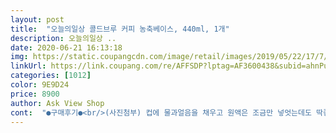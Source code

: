 ```yaml
---
layout: post 
title:  "오늘의일상 콜드브루 커피 농축베이스, 440ml, 1개" 
description: 오늘의일상 ..
date: 2020-06-21 16:13:18 
img: https://static.coupangcdn.com/image/retail/images/2019/05/22/17/7/40466927-adf9-40ca-bf59-45c3f91ac0c6.jpg 
linkUrl: https://link.coupang.com/re/AFFSDP?lptag=AF3600438&subid=ahnPublicAsk&pageKey=227331754&itemId=720227801&vendorItemId=4822352881&traceid=V0-113-be0e46c46bf0bfcb 
categories: [1012] 
color: 9E9D24 
price: 8900 
author: Ask View Shop 
cont:  "●구매후기●<br/>(사진첨부) 컵에 물과얼음을 채우고 원액은 조금만 넣엇는데도 딱좋아여 진하게먹는데 이제품자체가 진한것같아요 완전좋음!<br/>근데 정도가잇어야지ㅜ.<br/>ㅜ 나가서 한잔만사먹음대는데 막 3<br/> -4잔 사먹다보니 금전적으로 조금 아깝더라구요 그래서 집에서 간단히 먹을수잇는 콜드브루 알아보던중 요제품을 보게되어써여<br/>꽤나 오래먹게써여ㅋㅋ목넘김도부드럽고 산미도없고 많이넣지않아도 진하다보니 냉장고에 두고 꽤오래 먹지싶어여 근데ㅜㅜ더치나 콜드브루나 보통은 1<br/> -2주내에 먹는걸 권장한다던뎅 이참에 바께서 사먹는아메리는 줄이구 집에서 먹어야게써용!<br/>돈절약되고 마싯고 다방면에서 좋아요ㅋㅋ<br/>뚜껑이 이중이네요<br/>맛은  평이하고 먹을만한데<br/>물만 타서 먹을땐<br/>뭐사실 콜드브루다보니 아메리카노 특유에 쓴맛은 크게 업써요ㅋㅋ<br/>아메리카노를 1일 1잔 이상은 무조건마시는 1인입니다<br/>알수가 없어요<br/>요제품 목넘김이 부드럽네요<br/>우유와 섞을땐 잘 안보이겠어요<br/>유통기한은 2020.<br/>9.<br/>21 까지로 4개월 반정도 남앗네요ㅋㅋ<br/>재구매의사잇구요 정착도 해볼생각임미당<br/>저걸 그냥  다 먹어도 되는지?<br/>저렇게  보이지만<br/>주말에는 아이때문에 크게 외출을 잘못하기때문에 주말에 많이먹겟네요<br/>직접내려먹는 아메리가 아니다보니 그런부분도 잇겟지만요<br/>찌꺼기?  부유물이 많이  남네요<br/>커피를 안마셔서 손님이 올 때도 커피를 잘 못내려서 차를 대접하곤 하는데, 이 농축액을 사고나니 손님에게 커피도 줄 수 있고 아주 편리합니다.<br/> 맛도 아주 좋습니다<br/>" 
---
```

